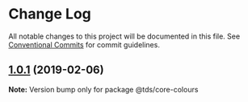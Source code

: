 # Change Log

All notable changes to this project will be documented in this file.
See [Conventional Commits](https://conventionalcommits.org) for commit guidelines.

## [1.0.1](https://github.com/telusdigital/tds/compare/@tds/core-colours@1.0.0...@tds/core-colours@1.0.1) (2019-02-06)

**Note:** Version bump only for package @tds/core-colours
